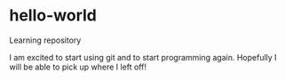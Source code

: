 # hello-world
Learning repository

I am excited to start using git and to start programming again. Hopefully I will be able to pick up where I left off!
